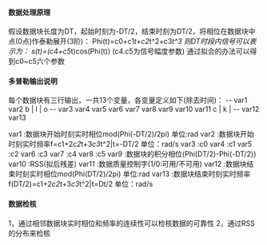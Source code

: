 #### 数据处理原理
假设数据块长度为DT，起始时刻为-DT/2，结束时刻为DT/2，将相位在数据块中点(0点)作泰勒展开(3阶)：
Phi(t)=c0+c1*t+c2*t^2+c3*t^3
则DT时段内信号可以表示为：
s(t)=(c4+c5*t)cos(Phi(t)) (c4.c5为信号幅度参数)
通过拟合的办法可以得到c0~c5六个参数

#### 多普勒输出说明
每个数据块有三行输出，一共13个变量，各变量定义如下(除去时间)：
   --  var1    var2
b  |
l  |
o  --  var3    var4   var5    var6   var7    var8   var9    var10  var11 
c  |
k  |
   --  var12   var13

var1	:数据块开始时刻实时相位mod(Phi(-DT/2)/2pi) 单位:rad
var2	:数据块开始时刻实时频率f=c1+2*c2*t+3*c3*t^2|t=-DT/2 单位：rad/s
var3	:c0
var4	:c1
var5	:c2
var6	:c3
var7	:c4
var8	:c5
var9	:数据块的积分相位(Phi(DT/2)-Phi(-DT/2))
var10	:RSS(拟后残差)
var11	:数据质量控制字(1/0:可用/不可用)
var12	:数据块结束时刻实时相位mod(Phi(DT/2)/2pi) 单位:rad
var13	:数据块结束时刻实时频率f(DT/2)=c1+2*c2*t+3*c3*t^2|t=Dt/2  单位：rad/s


####	数据检核
1，通过相邻数据块实时相位和频率的连续性可以检核数据的可靠性
2，通过RSS的分布来检核
 

